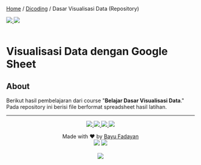 [Home](https://bayufadayan.github.io/coursework-archive/) / [Dicoding](https://bayufadayan.github.io/coursework-archive/dicoding) / Dasar Visualisasi Data (Repository)

<a href="https://www.dicoding.com/certificates/1OP8J622LPQK">
    <img src="https://img.shields.io/badge/🏅%20Sertifikat-blue?style=flat-square"/> 
</a>
<a href="https://bayufadayan.notion.site/Belajar-Dasar-Visualisasi-Data-2598c965d578802196eedaf9b71cfd8d?source=copy_link">
<img src="https://img.shields.io/badge/Notes-000000?style=flat-square&logo=notion&logoColor=white"/><br/><br/>
</a>

# Visualisasi Data dengan Google Sheet

## About

Berikut hasil pembelajaran dari course "**Belajar Dasar Visualisasi Data**." Pada repository ini berisi file berformat spreadsheet hasil latihan.

---

<p align="center">
</p>
<p align="center">
    <a href="https://github.com/bayufadayan">
        <img src="https://img.shields.io/badge/GitHub-181717?style=for-the-badge&logo=github&logoColor=white"/>
    </a>
    <a href="https://www.linkedin.com/in/muhamad-bayu-fadayan/">
        <img src="https://img.shields.io/badge/LinkedIn-0A66C2?style=for-the-badge&logo=linkedin&logoColor=white"/>
    </a>
    <a href="https://bayufadayan.my.id/">
        <img src="https://img.shields.io/badge/Portfolio-000000?style=for-the-badge&logo=vercel&logoColor=white"/>
    </a>
    <a href="https://drive.google.com/file/d/1fPClIxWKbeaKyArwL9cSIDmOFeT-tBt2/view?usp=drive_link">
        <img src="https://img.shields.io/badge/CURICULUM VITAE-4285F4?style=for-the-badge&logo=googledrive&logoColor=white"/>
    </a>
</p>

<p align="center">
  Made with ❤️ by <a href="https://github.com/bayufadayan">Bayu Fadayan</a><br/>
  <img src="https://img.shields.io/badge/Year-2025-blue?style=flat-square"/> 
  <img src="https://img.shields.io/badge/Role-Frontend%20Engineer-purple?style=flat-square"/><br/><br/>
  <a href="https://github.com/bayufadayan/coursework-archive">
    <img src="https://img.shields.io/badge/Go%20to%20this%20repository-000000?style=flat-square&logo=github&logoColor=white"/>
  </a>
</p>